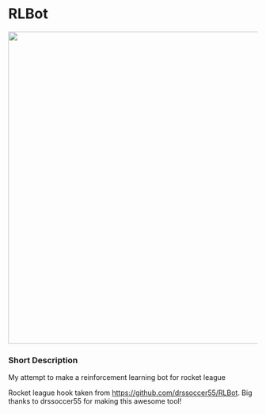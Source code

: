 # RLBot

<p align="center">
  <img width="651" height="630" src="https://github.com/drssoccer55/RLBot/blob/master/images/RLBot_logo.png">
</p>

### Short Description
My attempt to make a reinforcement learning bot for rocket league

Rocket league hook taken from https://github.com/drssoccer55/RLBot. Big thanks to drssoccer55 for making this awesome tool!

